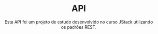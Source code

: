 <h1 align="center"> API </h1>
<p align="center">
Esta API foi um projeto de estudo desenvolvido no curso JStack utilizando os padrões REST.
<br/>
</p>
